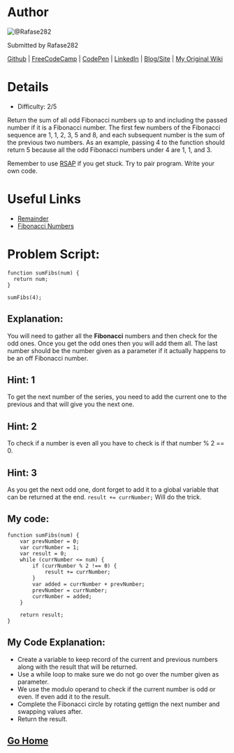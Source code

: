 # Author
![@Rafase282](https://avatars0.githubusercontent.com/Rafase282?&s=128)

Submitted by Rafase282

[Github](https://github.com/Rafase282) | [FreeCodeCamp](http://www.freecodecamp.com/rafase282) |  [CodePen](http://codepen.io/Rafase282/) | [LinkedIn](https://www.linkedin.com/in/rafase282) | [Blog/Site](https://rafase282.wordpress.com/) | [My Original Wiki](http://rafase282.github.io/My-FreeCodeCamp-Code/)

# Details
- Difficulty: 2/5

Return the sum of all odd Fibonacci numbers up to and including the passed number if it is a Fibonacci number. The first few numbers of the Fibonacci sequence are 1, 1, 2, 3, 5 and 8, and each subsequent number is the sum of the previous two numbers. As an example, passing 4 to the function should return 5 because all the odd Fibonacci numbers under 4 are 1, 1, and 3.

Remember to use [RSAP](http://www.freecodecamp.com/field-guide/how-do-i-get-help-when-I-get-stuck) if you get stuck. Try to pair program. Write your own code.

# Useful Links
- [Remainder](https://developer.mozilla.org/en-US/docs/Web/JavaScript/Reference/Operators/Arithmetic_Operators#Remainder_(.25))
- [Fibonacci Numbers](https://en.wikipedia.org/wiki/Fibonacci_number)

# Problem Script:

```
function sumFibs(num) {
  return num;
}

sumFibs(4);
```

## Explanation:
You will need to gather all the **Fibonacci** numbers and then check for the odd ones. Once you get the odd ones then you will add them all. The last number should be the number given as a parameter if it actually happens to be an off Fibonacci number.

## Hint: 1
To get the next number of the series, you need to add the current one to the previous and that will give you the next one.

## Hint: 2
To check if a number is even all you have to check is if that number % 2 == 0.

## Hint: 3
As you get the next odd one, dont forget to add it to a global variable that can be returned at the end. `result += currNumber;` Will do the trick.

## My code:

```
function sumFibs(num) {
    var prevNumber = 0;
    var currNumber = 1;
    var result = 0;
    while (currNumber <= num) {
        if (currNumber % 2 !== 0) {
            result += currNumber;
        }
        var added = currNumber + prevNumber;
        prevNumber = currNumber;
        currNumber = added;
    }

    return result;
}
```

## My Code Explanation:
- Create a variable to keep record of the current and previous numbers along with the result that will be returned.
- Use a while loop to make sure we do not go over the number given as parameter.
- We use the modulo operand to check if the current number is odd or even. If even add it to the result.
- Complete the Fibonacci circle by rotating gettign the next number and swapping values after.
- Return the result.

## [Go Home](https://github.com/Rafase282/My-FreeCodeCamp-Code/wiki)
